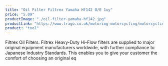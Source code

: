 ```yaml
---
title: "Oil Filter Filtrex Yamaha Hf142 O/E 1uy"
price: "5.09"
productImage: "./oil-filter-yamaha-hf142.jpg"
productLink: "https://www.trago.co.uk/motoring-motorcycling/motorcycling-accessories/motorcycling-tools/oil-filter-filtrex-suzuki-hf132-o-e-16510.html"
product: "tool"
---
```


Filtrex Oil Filters. Filtrex Heavy-Duty Hi-Flow filters are supplied to major original equipment manufacturers worldwide, with further compliance to Japanese Industry Standards. This enables you to give your customer the comfort of choosing an original eq



